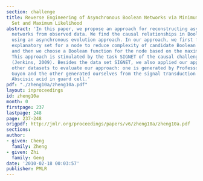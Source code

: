 ```yaml
---
section: challenge
title: Reverse Engineering of Asynchronous Boolean Networks via Minimum Explanatory
  Set and Maximum Likelihood
abstract: 'In this paper, we propose an approach for reconstructing asynchronous Boolean
  networks from observed data. We find the causal relationships in Boolean networks
  using an asynchronous evolution approach. In our approach, we first find a minimum
  explanatory set for a node to reduce complexity of candidate Boolean functions,
  and then we choose a Boolean function for the node based on the maximum likelihood.
  This approach is stimulated by the task SIGNET of the causal challenge #2 pot-luck
  (Jenkins, 2009). Besides the data set SIGNET, we also applied our approach to two
  other datasets to evaluate our approach: one is generated by Professor Isabelle
  Guyon and the other generated ourselves from the signal transduction network of
  Abscisic acid in guard cell.'
pdf: "./zheng10a/zheng10a.pdf"
layout: inproceedings
id: zheng10a
month: 0
firstpage: 237
lastpage: 248
page: 237-248
origpdf: http://jmlr.org/proceedings/papers/v6/zheng10a/zheng10a.pdf
sections: 
author:
- given: Cheng
  family: Zheng
- given: Zhi
  family: Geng
date: '2010-02-18 00:03:57'
publisher: PMLR
---
```

